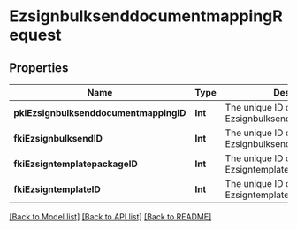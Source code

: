 # EzsignbulksenddocumentmappingRequest

## Properties
Name | Type | Description | Notes
------------ | ------------- | ------------- | -------------
**pkiEzsignbulksenddocumentmappingID** | **Int** | The unique ID of the Ezsignbulksenddocumentmapping. | [optional] 
**fkiEzsignbulksendID** | **Int** | The unique ID of the Ezsignbulksend | 
**fkiEzsigntemplatepackageID** | **Int** | The unique ID of the Ezsigntemplatepackage | [optional] 
**fkiEzsigntemplateID** | **Int** | The unique ID of the Ezsigntemplate | [optional] 

[[Back to Model list]](../README.md#documentation-for-models) [[Back to API list]](../README.md#documentation-for-api-endpoints) [[Back to README]](../README.md)


